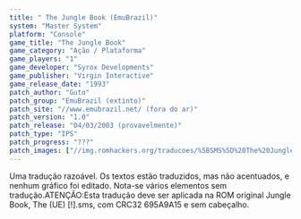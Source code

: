```yaml
---
title: " The Jungle Book (EmuBrazil)"
system: "Master System"
platform: "Console"
game_title: "The Jungle Book"
game_category: "Ação / Plataforma"
game_players: "1"
game_developer: "Syrox Developments"
game_publisher: "Virgin Interactive"
game_release_date: "1993"
patch_author: "Guto"
patch_group: "EmuBrazil (extinto)"
patch_site: "//www.emubrazil.net/ (fora do ar)"
patch_version: "1.0"
patch_release: "04/03/2003 (provavelmente)"
patch_type: "IPS"
patch_progress: "???"
patch_images: ["//img.romhackers.org/traducoes/%5BSMS%5D%20The%20Jungle%20Book%20-%20EmuBrazil%20-%201.png","//img.romhackers.org/traducoes/%5BSMS%5D%20The%20Jungle%20Book%20-%20EmuBrazil%20-%202.png","//img.romhackers.org/traducoes/%5BSMS%5D%20The%20Jungle%20Book%20-%20EmuBrazil%20-%203.png"]
---
```

Uma tradução razoável. Os textos estão traduzidos, mas não acentuados, e nenhum gráfico foi editado. Nota-se vários elementos sem tradução.ATENÇÃO:Esta tradução deve ser aplicada na ROM original Jungle Book, The (UE) [!].sms, com CRC32 695A9A15 e sem cabeçalho.
